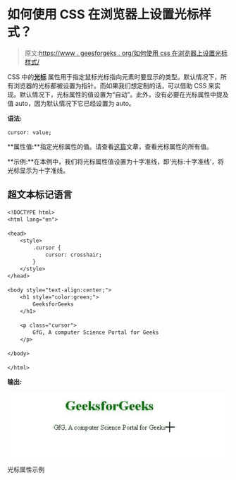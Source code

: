 # 如何使用 CSS 在浏览器上设置光标样式？

> 原文:[https://www . geesforgeks . org/如何使用 css 在浏览器上设置光标样式/](https://www.geeksforgeeks.org/how-to-set-the-cursor-style-on-browser-using-css/)

CSS 中的[**光标**](https://www.geeksforgeeks.org/css-cursor-property/) 属性用于指定鼠标光标指向元素时要显示的类型。默认情况下，所有浏览器的光标都被设置为指针。而如果我们想定制的话，可以借助 CSS 来实现。默认情况下，光标属性的值设置为“自动”。此外，没有必要在光标属性中提及值 auto，因为默认情况下它已经设置为 auto。

**语法:**

```
cursor: value;
```

**属性值:**指定光标属性的值。请查看[这篇](https://www.geeksforgeeks.org/css-cursor-property/)文章，查看光标属性的所有值。

**示例:**在本例中，我们将光标属性值设置为十字准线，即‘光标:十字准线’，将光标显示为十字准线。

## 超文本标记语言

```
<!DOCTYPE html>
<html lang="en">

<head>
    <style>
        .cursor {
            cursor: crosshair;
        }
    </style>
</head>

<body style="text-align:center;">
    <h1 style="color:green;">
        GeeksforGeeks
    </h1>

    <p class="cursor">
        GfG, A computer Science Portal for Geeks
    </p>

</body>

</html>
```

**输出:**

![](img/59b8bab05e7fd9d2ef793b5d01dfe2f7.png)

光标属性示例
